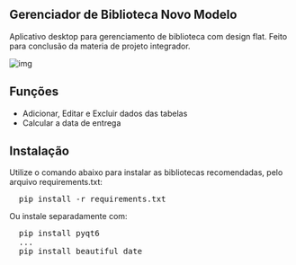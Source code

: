 ## Gerenciador de Biblioteca Novo Modelo
Aplicativo desktop para gerenciamento de biblioteca com design flat. Feito para conclusão da materia de projeto integrador.

![img](https://i.imgur.com/Sp7CSx0.png)

## Funções
  * Adicionar, Editar e Excluir dados das tabelas
  * Calcular a data de entrega
    
## Instalação
Utilize o comando abaixo para instalar as bibliotecas recomendadas, pelo arquivo requirements.txt:
<pre>
  pip install -r requirements.txt
</pre>

Ou instale separadamente com:
<pre>
  pip install pyqt6
  ...
  pip install beautiful_date
</pre>


